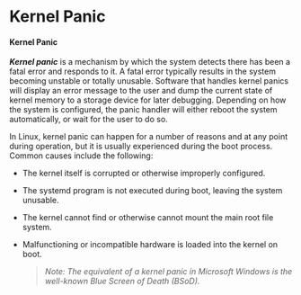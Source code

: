 # Kernel Panic

#### Kernel Panic

_**Kernel panic**_ is a mechanism by which the system detects there has been a fatal error and responds to it. A fatal error typically results in the system becoming unstable or totally unusable. Software that handles kernel panics will display an error message to the user and dump the current state of kernel memory to a storage device for later debugging. Depending on how the system is configured, the panic handler will either reboot the system automatically, or wait for the user to do so.

In Linux, kernel panic can happen for a number of reasons and at any point during operation, but it is usually experienced during the boot process. Common causes include the following:

-   The kernel itself is corrupted or otherwise improperly configured.
-   The systemd program is not executed during boot, leaving the system unusable.
-   The kernel cannot find or otherwise cannot mount the main root file system.
-   Malfunctioning or incompatible hardware is loaded into the kernel on boot.
    
    > _Note: The equivalent of a kernel panic in Microsoft Windows is the well-known Blue Screen of Death (BSoD)._